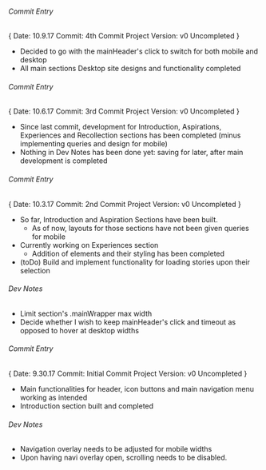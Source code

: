 ###### Commit Entry 
{
	Date: 10.9.17
	Commit: 4th Commit
	Project Version: v0 Uncompleted 
}

+ Decided to go with the mainHeader's click to switch for both mobile and desktop
+ All main sections Desktop site designs and functionality completed

###### Commit Entry
{
	Date: 10.6.17
	Commit: 3rd Commit
	Project Version: v0 Uncompleted
}

+ Since last commit, development for Introduction, Aspirations, Experiences and Recollection sections has been completed (minus implementing queries and design for mobile)
+ Nothing in Dev Notes has been done yet: saving for later, after main development is completed


###### Commit Entry
{
	Date: 10.3.17
	Commit: 2nd Commit
	Project Version: v0 Uncompleted
}

+ So far, Introduction and Aspiration Sections have been built. 
	- As of now, layouts for those sections have not been given queries for mobile
+ Currently working on Experiences section
	- Addition of elements and their styling has been completed 
+ (toDo) Build and implement functionality for loading stories upon their selection

###### Dev Notes
+ Limit section's .mainWrapper max width
+ Decide whether I wish to keep mainHeader's click and timeout as opposed to hover at desktop widths


###### Commit Entry
{
	Date: 9.30.17
	Commit: Initial Commit
	Project Version: v0 Uncompleted
}

+ Main functionalities for header, icon buttons and main navigation menu working as intended
+ Introduction section built and completed

###### Dev Notes
+ Navigation overlay needs to be adjusted for mobile widths
+ Upon having navi overlay open, scrolling needs to be disabled.